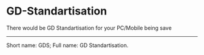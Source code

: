 # GD-Standartisation
There would be GD Standartisation for your PC/Mobile being save





***
Short name: GDS; Full name: GD Standartisation.

